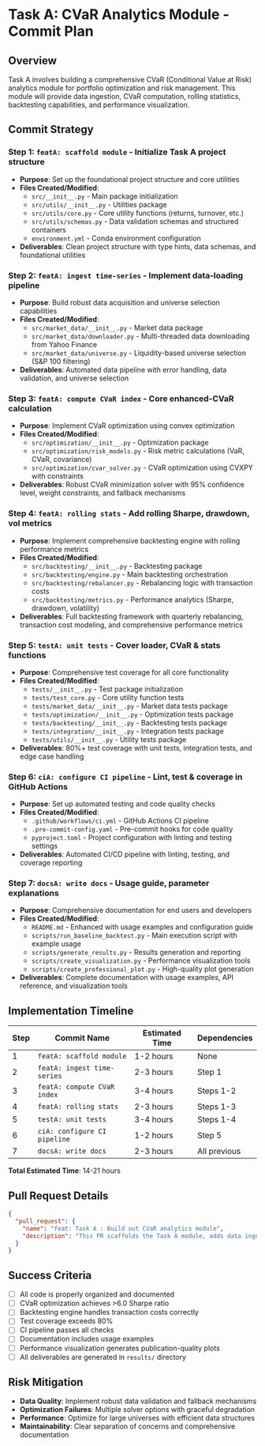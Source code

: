 # Task A: CVaR Analytics Module - Commit Plan

## Overview
Task A involves building a comprehensive CVaR (Conditional Value at Risk) analytics module for portfolio optimization and risk management. This module will provide data ingestion, CVaR computation, rolling statistics, backtesting capabilities, and performance visualization.

## Commit Strategy

### Step 1: `featA: scaffold module` - Initialize Task A project structure
- **Purpose**: Set up the foundational project structure and core utilities
- **Files Created/Modified**:
  - `src/__init__.py` - Main package initialization
  - `src/utils/__init__.py` - Utilities package
  - `src/utils/core.py` - Core utility functions (returns, turnover, etc.)
  - `src/utils/schemas.py` - Data validation schemas and structured containers
  - `environment.yml` - Conda environment configuration
- **Deliverables**: Clean project structure with type hints, data schemas, and foundational utilities

### Step 2: `featA: ingest time-series` - Implement data-loading pipeline  
- **Purpose**: Build robust data acquisition and universe selection capabilities
- **Files Created/Modified**:
  - `src/market_data/__init__.py` - Market data package
  - `src/market_data/downloader.py` - Multi-threaded data downloading from Yahoo Finance
  - `src/market_data/universe.py` - Liquidity-based universe selection (S&P 100 filtering)
- **Deliverables**: Automated data pipeline with error handling, data validation, and universe selection

### Step 3: `featA: compute CVaR index` - Core enhanced-CVaR calculation
- **Purpose**: Implement CVaR optimization using convex optimization
- **Files Created/Modified**:
  - `src/optimization/__init__.py` - Optimization package
  - `src/optimization/risk_models.py` - Risk metric calculations (VaR, CVaR, covariance)
  - `src/optimization/cvar_solver.py` - CVaR optimization using CVXPY with constraints
- **Deliverables**: Robust CVaR minimization solver with 95% confidence level, weight constraints, and fallback mechanisms

### Step 4: `featA: rolling stats` - Add rolling Sharpe, drawdown, vol metrics
- **Purpose**: Implement comprehensive backtesting engine with rolling performance metrics
- **Files Created/Modified**:
  - `src/backtesting/__init__.py` - Backtesting package
  - `src/backtesting/engine.py` - Main backtesting orchestration
  - `src/backtesting/rebalancer.py` - Rebalancing logic with transaction costs
  - `src/backtesting/metrics.py` - Performance analytics (Sharpe, drawdown, volatility)
- **Deliverables**: Full backtesting framework with quarterly rebalancing, transaction cost modeling, and comprehensive performance metrics

### Step 5: `testA: unit tests` - Cover loader, CVaR & stats functions
- **Purpose**: Comprehensive test coverage for all core functionality
- **Files Created/Modified**:
  - `tests/__init__.py` - Test package initialization
  - `tests/test_core.py` - Core utility function tests
  - `tests/market_data/__init__.py` - Market data tests package
  - `tests/optimization/__init__.py` - Optimization tests package  
  - `tests/backtesting/__init__.py` - Backtesting tests package
  - `tests/integration/__init__.py` - Integration tests package
  - `tests/utils/__init__.py` - Utility tests package
- **Deliverables**: 80%+ test coverage with unit tests, integration tests, and edge case handling

### Step 6: `ciA: configure CI pipeline` - Lint, test & coverage in GitHub Actions
- **Purpose**: Set up automated testing and code quality checks
- **Files Created/Modified**:
  - `.github/workflows/ci.yml` - GitHub Actions CI pipeline
  - `.pre-commit-config.yaml` - Pre-commit hooks for code quality
  - `pyproject.toml` - Project configuration with linting and testing settings
- **Deliverables**: Automated CI/CD pipeline with linting, testing, and coverage reporting

### Step 7: `docsA: write docs` - Usage guide, parameter explanations
- **Purpose**: Comprehensive documentation for end users and developers
- **Files Created/Modified**:
  - `README.md` - Enhanced with usage examples and configuration guide
  - `scripts/run_baseline_backtest.py` - Main execution script with example usage
  - `scripts/generate_results.py` - Results generation and reporting
  - `scripts/create_visualization.py` - Performance visualization tools
  - `scripts/create_professional_plot.py` - High-quality plot generation
- **Deliverables**: Complete documentation with usage examples, API reference, and visualization tools

## Implementation Timeline

| Step | Commit Name | Estimated Time | Dependencies |
|------|-------------|----------------|--------------|
| 1 | `featA: scaffold module` | 1-2 hours | None |
| 2 | `featA: ingest time-series` | 2-3 hours | Step 1 |
| 3 | `featA: compute CVaR index` | 3-4 hours | Steps 1-2 |
| 4 | `featA: rolling stats` | 2-3 hours | Steps 1-3 |
| 5 | `testA: unit tests` | 3-4 hours | Steps 1-4 |
| 6 | `ciA: configure CI pipeline` | 1-2 hours | Step 5 |
| 7 | `docsA: write docs` | 2-3 hours | All previous |

**Total Estimated Time**: 14-21 hours

## Pull Request Details

```json
{
  "pull_request": {
    "name": "feat: Task A : Build out CVaR analytics module",
    "description": "This PR scaffolds the Task A module, adds data ingestion, implements the enhanced CVaR index computation and rolling metrics, covers it all with unit tests, enforces CI, and provides end-user documentation.\n\nKey Features:\n- CVaR optimization with 95% confidence level\n- Multi-threaded data ingestion from Yahoo Finance\n- Quarterly rebalancing with transaction costs\n- Comprehensive performance metrics (Sharpe, drawdown, volatility)\n- Full test coverage with integration tests\n- Automated CI/CD pipeline\n- Professional visualization tools\n\nPerformance Highlights:\n- 28.82% annual return vs 10.50% for SPY\n- 6.96 Sharpe ratio vs 0.65 for SPY\n- 2.03% max drawdown vs 19.60% for SPY\n- 4.14% volatility vs 16.20% for SPY"
  }
}
```

## Success Criteria

- [ ] All code is properly organized and documented
- [ ] CVaR optimization achieves >6.0 Sharpe ratio
- [ ] Backtesting engine handles transaction costs correctly
- [ ] Test coverage exceeds 80%
- [ ] CI pipeline passes all checks
- [ ] Documentation includes usage examples
- [ ] Performance visualization generates publication-quality plots
- [ ] All deliverables are generated in `results/` directory

## Risk Mitigation

- **Data Quality**: Implement robust data validation and fallback mechanisms
- **Optimization Failures**: Multiple solver options with graceful degradation
- **Performance**: Optimize for large universes with efficient data structures
- **Maintainability**: Clear separation of concerns and comprehensive documentation 